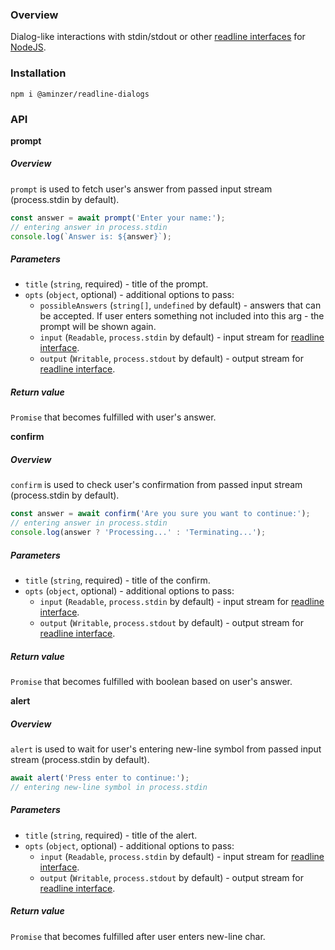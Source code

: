### Overview

Dialog-like interactions with stdin/stdout or other [readline interfaces](https://nodejs.org/dist/latest/docs/api/readline.html#readline) for [NodeJS](https://nodejs.org).

### Installation

```
npm i @aminzer/readline-dialogs
```

### API

**prompt**

##### Overview

`prompt` is used to fetch user's answer from passed input stream (process.stdin by default).

```javascript
const answer = await prompt('Enter your name:');
// entering answer in process.stdin
console.log(`Answer is: ${answer}`);
```

##### Parameters

* `title` (`string`, required) - title of the prompt.
* `opts` (`object`, optional) - additional options to pass:
    * `possibleAnswers` (`string[]`, `undefined` by default) - answers that can be accepted. If user enters something not included into this arg - the prompt will be shown again.
    * `input` (`Readable`, `process.stdin` by default) - input stream for [readline interface](https://nodejs.org/dist/latest/docs/api/readline.html#readline).
    * `output` (`Writable`, `process.stdout` by default) - output stream for [readline interface](https://nodejs.org/dist/latest/docs/api/readline.html#readline).

##### Return value

`Promise` that becomes fulfilled with user's answer.

**confirm**

##### Overview

`confirm` is used to check user's confirmation from passed input stream (process.stdin by default).

```javascript
const answer = await confirm('Are you sure you want to continue:');
// entering answer in process.stdin
console.log(answer ? 'Processing...' : 'Terminating...');
```

##### Parameters

* `title` (`string`, required) - title of the confirm.
* `opts` (`object`, optional) - additional options to pass:
    * `input` (`Readable`, `process.stdin` by default) - input stream for [readline interface](https://nodejs.org/dist/latest/docs/api/readline.html#readline).
    * `output` (`Writable`, `process.stdout` by default) - output stream for [readline interface](https://nodejs.org/dist/latest/docs/api/readline.html#readline).

##### Return value

`Promise` that becomes fulfilled with boolean based on user's answer.

**alert**

##### Overview

`alert` is used to wait for user's entering new-line symbol from passed input stream (process.stdin by default).

```javascript
await alert('Press enter to continue:');
// entering new-line symbol in process.stdin
```

##### Parameters

* `title` (`string`, required) - title of the alert.
* `opts` (`object`, optional) - additional options to pass:
    * `input` (`Readable`, `process.stdin` by default) - input stream for [readline interface](https://nodejs.org/dist/latest/docs/api/readline.html#readline).
    * `output` (`Writable`, `process.stdout` by default) - output stream for [readline interface](https://nodejs.org/dist/latest/docs/api/readline.html#readline).

##### Return value

`Promise` that becomes fulfilled after user enters new-line char.
